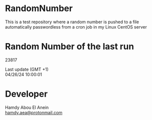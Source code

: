 # RandomNumber    
This is a test repository where a random number is pushed to a file automatically passwordless from a cron job in my Linux CentOS server    
# Random Number of the last run   
23817
      
Last update (GMT +1)    
04/26/24 10:00:01
# Developer    
Hamdy Abou El Anein   
hamdy.aea@protonmail.com
